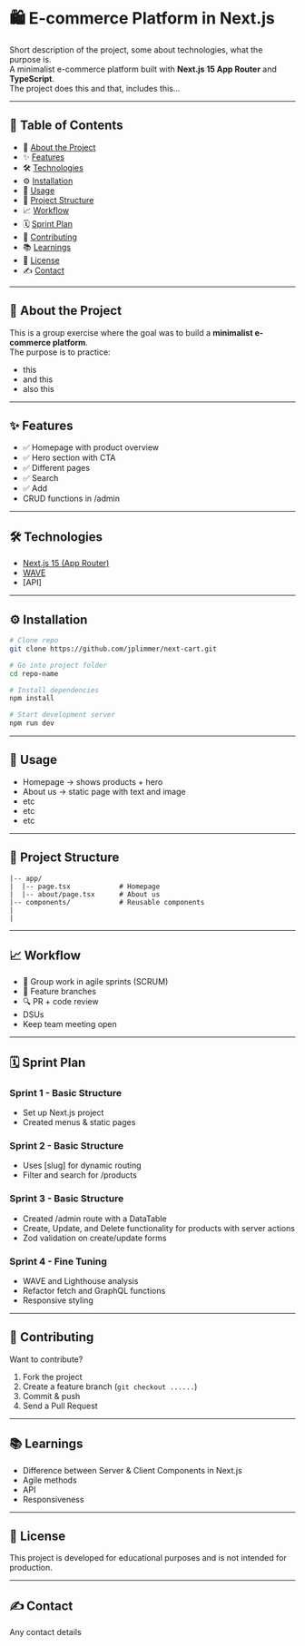 # 🛍️ E-commerce Platform in Next.js

Short description of the project, some about technologies, what the purpose is.  
A minimalist e-commerce platform built with **Next.js 15 App Router** and **TypeScript**.  
The project does this and that, includes this...

---

## 📑 Table of Contents
- 📖 [About the Project](#-about-the-project)
- ✨ [Features](#-features)
- 🛠 [Technologies](#-technologies)
- ⚙️ [Installation](#-installation)
- 🚀 [Usage](#-usage)
- 📂 [Project Structure](#-project-structure)
- 📈 [Workflow](#-workflow)
- 🗓 [Sprint Plan](#-sprint-plan)
- 🤝 [Contributing](#-contributing)
- 📚 [Learnings](#-learnings)
- 📜 [License](#-license)
- ✍️ [Contact](#-contact)

---

## 📖 About the Project
This is a group exercise where the goal was to build a **minimalist e-commerce platform**.  
The purpose is to practice:  
- this  
- and this  
- also this  

---

## ✨ Features
- ✅ Homepage with product overview  
- ✅ Hero section with CTA  
- ✅ Different pages  
- ✅ Search  
- ✅ Add  
- CRUD functions in /admin  

---

## 🛠 Technologies
- [Next.js 15 (App Router)](https://nextjs.org/)  
- [WAVE](https://wave.webaim.org/)  
- [API]  

---

## ⚙️ Installation
```bash
# Clone repo
git clone https://github.com/jplimmer/next-cart.git

# Go into project folder
cd repo-name

# Install dependencies
npm install

# Start development server
npm run dev
```

---

## 🚀 Usage
* Homepage -> shows products + hero  
* About us -> static page with text and image  
* etc  
* etc  
* etc  

---

## 📂 Project Structure
```
|-- app/
|  |-- page.tsx            # Homepage
|  |-- about/page.tsx      # About us
|-- components/            # Reusable components                
|
|
```

---

## 📈 Workflow
* 👥 Group work in agile sprints (SCRUM)  
* 🌱 Feature branches  
* 🔍 PR + code review  
* DSUs  
* Keep team meeting open  

---

## 🗓 Sprint Plan

### Sprint 1 - Basic Structure
* Set up Next.js project  
* Created menus & static pages  

### Sprint 2 - Basic Structure
* Uses [slug] for dynamic routing  
* Filter and search for /products  

### Sprint 3 - Basic Structure
* Created /admin route with a DataTable  
* Create, Update, and Delete functionality for products with server actions  
* Zod validation on create/update forms  

### Sprint 4 - Fine Tuning
* WAVE and Lighthouse analysis  
* Refactor fetch and GraphQL functions  
* Responsive styling  

---

## 🤝 Contributing
Want to contribute?  

1. Fork the project  
2. Create a feature branch (`git checkout ......`)  
3. Commit & push  
4. Send a Pull Request  

---

## 📚 Learnings
* Difference between Server & Client Components in Next.js  
* Agile methods  
* API  
* Responsiveness  

---

## 📜 License
This project is developed for educational purposes and is not intended for production.  

---

## ✍️ Contact
Any contact details  

